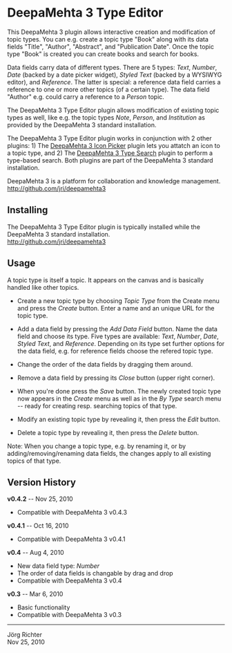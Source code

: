 
DeepaMehta 3 Type Editor
========================

This DeepaMehta 3 plugin allows interactive creation and modification of topic types. You can e.g. create a topic type "Book" along with its data fields "Title", "Author", "Abstract", and "Publication Date". Once the topic type "Book" is created you can create books and search for books.

Data fields carry data of different types. There are 5 types: *Text*, *Number*, *Date* (backed by a date picker widget), *Styled Text* (backed by a WYSIWYG editor), and *Reference*. The latter is special: a reference data field carries a reference to one or more other topics (of a certain type). The data field "Author" e.g. could carry a reference to a *Person* topic.

The DeepaMehta 3 Type Editor plugin allows modification of existing topic types as well, like e.g. the topic types *Note*, *Person*, and *Institution* as provided by the DeepaMehta 3 standard installation.

The DeepaMehta 3 Type Editor plugin works in conjunction with 2 other plugins: 1) The [DeepaMehta 3 Icon Picker](http://github.com/jri/deepamehta3-iconpicker) plugin lets you attatch an icon to a topic type, and 2) The [DeepaMehta 3 Type Search](http://github.com/jri/deepamehta3-typesearch) plugin to perform a type-based search. Both plugins are part of the DeepaMehta 3 standard installation.

DeepaMehta 3 is a platform for collaboration and knowledge management.  
<http://github.com/jri/deepamehta3>


Installing
----------

The DeepaMehta 3 Type Editor plugin is typically installed while the DeepaMehta 3 standard installation.  
<http://github.com/jri/deepamehta3>


Usage
-----

A topic type is itself a topic. It appears on the canvas and is basically handled like other topics.

*   Create a new topic type by choosing *Topic Type* from the Create menu and press the *Create* button.
    Enter a name and an unique URL for the topic type.

*   Add a data field by pressing the *Add Data Field* button. Name the data field and choose its type.
    Five types are available: *Text*, *Number*, *Date*, *Styled Text*, and *Reference*.
    Depending on its type set further options for the data field, e.g. for reference fields
    choose the refered topic type.

*   Change the order of the data fields by dragging them around.

*   Remove a data field by pressing its *Close* button (upper right corner).

*   When you're done press the *Save* button. The newly created topic type now appears in the *Create* menu
    as well as in the *By Type* search menu -- ready for creating resp. searching topics of that type.

*   Modify an existing topic type by revealing it, then press the *Edit* button.

*   Delete a topic type by revealing it, then press the *Delete* button.

Note: When you change a topic type, e.g. by renaming it, or by adding/removing/renaming data fields, the changes apply to all existing topics of that type.


Version History
---------------

**v0.4.2** -- Nov 25, 2010

* Compatible with DeepaMehta 3 v0.4.3

**v0.4.1** -- Oct 16, 2010

* Compatible with DeepaMehta 3 v0.4.1

**v0.4** -- Aug 4, 2010

* New data field type: *Number*
* The order of data fields is changable by drag and drop
* Compatible with DeepaMehta 3 v0.4

**v0.3** -- Mar 6, 2010

* Basic functionality
* Compatible with DeepaMehta 3 v0.3


------------
Jörg Richter  
Nov 25, 2010
